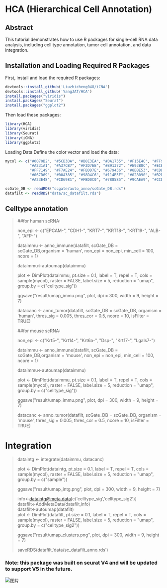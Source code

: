 # HCA (Hierarchical Cell Annotation)
## Abstract 
This tutorial demonstrates how to use R packages for single-cell RNA data analysis, including cell type annotation, tumor cell annotation, and data integration.
## Installation and Loading Required R Packages

First, install and load the required R packages:

```r
devtools::install_github('Liuzhicheng048/iCNA')
devtools::install_github('YangJAT/HCA')
install.packages("viridis")
install.packages("Seurat")
install.packages("ggplot2")
```
Then load these packages:

```r
library(HCA)
library(viridis)
library(Seurat)
library(iCNA)
library(ggplot2)
```

Loading Data
Define the color vector and load the data:

```r
mycol <- c("#0070B2", "#5CB3DA", "#B8E3EA", "#DA1735", "#F15E4C", "#FF9F99", 
           "#A231A1", "#A37CB7", "#F2D7EE", "#B91372", "#E93B8C", "#ECB2C8", 
           "#FF7149", "#F7AE24", "#FBDD7E", "#679436", "#8BBE53", "#CDE391", 
           "#067D69", "#00A385", "#98D4C6", "#114B5F", "#028090", "#B2DBBF", 
           "#A23E48", "#CD6981", "#FBD0C0", "#788585", "#9CAEA9", "#CCDAD1")

scGate_DB <- readRDS("scgate/auto_anno/scGate_DB.rds")
datafilt <- readRDS("data/sc_datafilt.rds")
```

>
## Celltype annotation 
>##for human scRNA:
>
>non_epi <- c("EPCAM-", "CDH1-", "KRT7-", "KRT18-", "KRT19-", "ALB-", "AFP-")
>
>dataimmu <- anno_immune(datafilt, scGate_DB = scGate_DB,organism = 'human', non_epi = non_epi, min_cell = 100, ncore = 1)
>
>dataimmu<-autoumap(dataimmu)
>
>plot <- DimPlot(dataimmu, pt.size = 0.1, label = T, repel = T, cols = sample(mycol), 
>               raster = FALSE, label.size = 5, reduction = "umap", 
>                group.by = c("celltype_sig"))
>
>ggsave("result/umap_immu.png", plot, dpi = 300, width = 9, height = 7)
>
>datacanc <- anno_tumor(datafilt, scGate_DB = scGate_DB, 
>                       organism = 'human', 
>                      thres_sig = 0.005, 
>                     thres_cor = 0.5, 
>                    ncore = 10, 
>                     isFilter = TRUE)
>
>##for mouse scRNA:
>
>non_epi <- c("Krt5-", "Krt14-", "Krt6a-", "Dsp-", "Krt17-", "Lgals7-")
>
>dataimmu <- anno_immune(datafilt, scGate_DB = scGate_DB,organism = 'mouse', non_epi = non_epi, min_cell = 100, ncore = 1)
>
>dataimmu<-autoumap(dataimmu)
>
>plot <- DimPlot(dataimmu, pt.size = 0.1, label = T, repel = T, cols = sample(mycol), 
>               raster = FALSE, label.size = 5, reduction = "umap", 
>                group.by = c("celltype_sig"))
>
>ggsave("result/umap_immu.png", plot, dpi = 300, width = 9, height = 7)
>
>datacanc <- anno_tumor(datafilt, scGate_DB = scGate_DB, 
>                       organism = 'mouse', 
>                      thres_sig = 0.005, 
>                     thres_cor = 0.5, 
>                    ncore = 10, 
>                     isFilter = TRUE)

# Integration

>dataintg <- integrate(dataimmu, datacanc)
>
>plot <- DimPlot(dataintg, pt.size = 0.1, label = T, repel = T, cols = sample(mycol),
>                raster = FALSE, label.size = 5, reduction = "umap",
>               group.by = c("sample"))
>
>ggsave("result/umap_intg.png", plot, dpi = 300, width = 9, height = 7)
>
>
>
>info<-dataintg@meta.data[c('celltype_sig','celltype_sig2')] \
>datafilt<-AddMetaData(datafilt,info) \
>datafilt<-autoumap(datafilt) \
>plot <- DimPlot(datafilt, pt.size = 0.1, label = T, repel = T, cols = sample(mycol),
>               raster = FALSE, label.size = 5, reduction = "umap",
>                group.by = c("celltype_sig2"))
>
>ggsave("result/umap_clusters.png", plot, dpi = 300, width = 9, height = 7)
>
>saveRDS(datafilt,'data/sc_datafilt_anno.rds')


### Note: this package was built on seurat V4 and will be updated to support V5 in the future.
![图片](https://github.com/YangJAT/HCA/assets/70686083/d8fb4993-175e-453f-bff6-45bcd8c91ef3)
